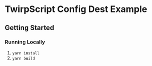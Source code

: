# TwirpScript Config Dest Example

## Getting Started

### Running Locally

1. `yarn install`
2. `yarn build`
